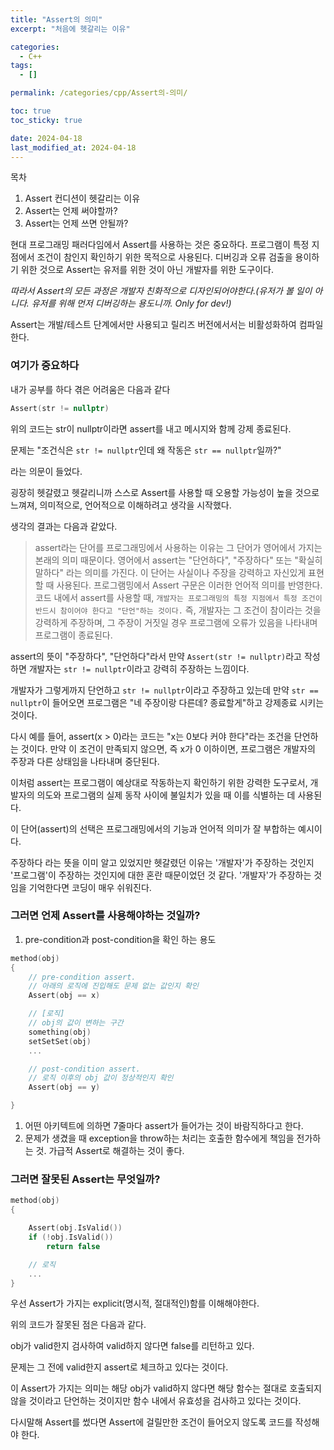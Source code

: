 ```yaml
---
title: "Assert의 의미"
excerpt: "처음에 헷갈리는 이유"

categories:
  - C++
tags:
  - []

permalink: /categories/cpp/Assert의-의미/

toc: true
toc_sticky: true

date: 2024-04-18
last_modified_at: 2024-04-18
---
```


목차

1. Assert 컨디션이 헷갈리는 이유
2. Assert는 언제 써야할까?
3. Assert는 언제 쓰면 안될까?

현대 프로그래밍 패러다임에서 Assert를 사용하는 것은 중요하다.
프로그램이 특정 지점에서 조건이 참인지 확인하기 위한 목적으로 사용된다.
디버깅과 오류 검출을 용이하기 위한 것으로 Assert는 유저를 위한 것이 아닌 개발자를 위한 도구이다.

*따라서 Assert의 모든 과정은 개발자 친화적으로 디자인되어야한다.(유저가 볼 일이 아니다. 유저를 위해 먼저 디버깅하는 용도니까. Only for dev!)*

Assert는 개발/테스트 단계에서만 사용되고 릴리즈 버전에서서는 비활성화하여 컴파일한다.

### 여기가 중요하다

내가 공부를 하다 겪은 어려움은 다음과 같다

```cpp
Assert(str != nullptr)
```

위의 코드는 str이 nullptr이라면 assert를 내고 메시지와 함께 강제 종료된다.

문제는 "조건식은 `str != nullptr`인데 왜 작동은 `str == nullptr`일까?"

라는 의문이 들었다.

굉장히 헷갈렸고 헷갈리니까 스스로 Assert를 사용할 때 오용할 가능성이 높을 것으로 느껴져, 의미적으로, 언어적으로 이해하려고 생각을 시작했다.

생각의 결과는 다음과 같았다.

> assert라는 단어를 프로그래밍에서 사용하는 이유는 그 단어가 영어에서 가지는 본래의 의미 때문이다. 영어에서 assert는 "단언하다", "주장하다" 또는 "확실히 말하다" 라는 의미를 가진다. 이 단어는 사실이나 주장을 강력하고 자신있게 표현할 때 사용된다. 프로그램밍에서 Assert 구문은 이러한 언어적 의미를 반영한다. 코드 내에서 assert를 사용할 때, `개발자는 프로그래밍의 특정 지점에서 특정 조건이 반드시 참이어야 한다고 "단언"하는 것이다.` 즉, 개발자는 그 조건이 참이라는 것을 강력하게 주장하며, 그 주장이 거짓일 경우 프로그램에 오류가 있음을 나타내며 프로그램이 종료된다.
> 

assert의 뜻이 "주장하다", "단언하다"라서 만약 `Assert(str != nullptr)`라고 작성하면 개발자는 `str != nullptr`이라고 강력히 주장하는 느낌이다.

개발자가 그렇게까지 단언하고 `str != nullptr`이라고 주장하고 있는데 만약 `str == nullptr`이 들어오면 프로그램은 "네 주장이랑 다른데? 종료할게"하고 강제종료 시키는 것이다.

다시 예를 들어, assert(x > 0)라는 코드는 "x는 0보다 커야 한다"라는 조건을 단언하는 것이다. 만약 이 조건이 만족되지 않으면, 즉 x가 0 이하이면, 프로그램은 개발자의 주장과 다른 상태임을 나타내며 중단된다.

이처럼 assert는 프로그램이 예상대로 작동하는지 확인하기 위한 강력한 도구로서, 개발자의 의도와 프로그램의 실제 동작 사이에 불일치가 있을 때 이를 식별하는 데 사용된다.

이 단어(assert)의 선택은 프로그래밍에서의 기능과 언어적 의미가 잘 부합하는 예시이다.

주장하다 라는 뜻을 이미 알고 있었지만 헷갈렸던 이유는 '개발자'가 주장하는 것인지 '프로그램'이 주장하는 것인지에 대한 혼란 때문이었던 것 같다. '개발자'가 주장하는 것임을 기억한다면 코딩이 매우 쉬워진다.

### **그러면 언제 Assert를 사용해야하는 것일까?**

1. pre-condition과 post-condition을 확인 하는 용도

```cpp
method(obj)
{
	// pre-condition assert.
	// 아래의 로직에 진입해도 문제 없는 값인지 확인
	Assert(obj == x) 

	// [로직]
	// obj의 값이 변하는 구간
	something(obj)
	setSetSet(obj)
	...

	// post-condition assert.
	// 로직 이후의 obj 값이 정상적인지 확인
	Assert(obj == y)

}
```

1. 어떤 아키텍트에 의하면 7줄마다 assert가 들어가는 것이 바람직하다고 한다.
2. 문제가 생겼을 때 exception을 throw하는 처리는 호출한 함수에게 책임을 전가하는 것. 가급적 Assert로 해결하는 것이 좋다.

### 그러면 잘못된 Assert는 무엇일까?

```cpp
method(obj)
{

	Assert(obj.IsValid())
	if (!obj.IsValid())
		return false

	// 로직
	...
}
```

우선 Assert가 가지는 explicit(명시적, 절대적인)함를 이해해야한다. 

위의 코드가 잘못된 점은 다음과 같다.

obj가 valid한지 검사하여 valid하지 않다면 false를 리턴하고 있다.

문제는 그 전에 valid한지 assert로 체크하고 있다는 것이다.

이 Assert가 가지는 의미는 해당 obj가 valid하지 않다면 해당 함수는 절대로 호출되지 않을 것이라고 단언하는 것이지만 함수 내에서 유효성을 검사하고 있다는 것이다.

다시말해 Assert를 썼다면 Assert에 걸릴만한 조건이 들어오지 않도록 코드를 작성해야 한다.